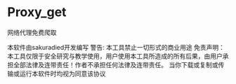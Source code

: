 # Proxy_get
网络代理免费爬取

本软件由sakuradied开发编写
警告:
    本工具禁止一切形式的商业用途
    免责声明：
    本工具仅限于安全研究与教学使用，用户使用本工具所造成的所有后果，由用户承担全部法律及连带责任！作者不承担任何法律及连带责任。
    当你下载或复制或传输或运行本软件时均视为同意该协议
